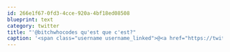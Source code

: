 ```yaml
---
id: 266e1f67-0fd3-4cce-920a-4bf18ed08508
blueprint: text
category: twitter
title: "'@bitchwhocodes qu'est que c'est?"
caption: '<span class="username username_linked">@<a href="https://twitter.com/bitchwhocodes" title="Stacey Mulcahy">bitchwhocodes</a></span> qu''est que c''est?'
---
```

